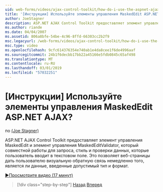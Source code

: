 ```yaml
---
uid: web-forms/videos/ajax-control-toolkit/how-do-i-use-the-aspnet-ajax-maskededit-controls
title: '[Инструкции] Используйте элементы управления MaskedEdit ASP.NET AJAX? | Документы Майкрософт'
author: JoeStagner
description: ASP.NET AJAX Control Toolkit предоставляет элемент управления MaskedEdit и управления MaskedEditValidator, который совместной работы для запроса, стиль и проверки d...
ms.author: riande
ms.date: 04/04/2007
ms.assetid: 806a8bfe-54be-4c96-8ffd-66303cc2b2f9
msc.legacyurl: /web-forms/videos/ajax-control-toolkit/how-do-i-use-the-aspnet-ajax-maskededit-controls
msc.type: video
ms.openlocfilehash: 9cfc614376354e740ab1e4da8cee1f6de4996aaf
ms.sourcegitcommit: 24b1f6decbb17bb22a45166e5fdb0845c65af498
ms.translationtype: MT
ms.contentlocale: ru-RU
ms.lasthandoff: 03/01/2019
ms.locfileid: "57032251"
---
```

<a name="how-do-i-use-the-aspnet-ajax-maskededit-controls"></a>[Инструкции] Используйте элементы управления MaskedEdit ASP.NET AJAX?
====================
по [(Joe Stagner)](https://github.com/JoeStagner)

ASP.NET AJAX Control Toolkit предоставляет элемент управления MaskedEdit и элемент управления MaskedEditValidator, который совместной работы для запроса, стиль и проверки данных, которые пользователь вводит в текстовом поле. Это позволяет веб-страницы дать пользователю визуальную обратную связь немедленно того, является ли данные, введенные допустимый тип и формат.

[&#9654;Просмотрите видео (17 минут)](https://channel9.msdn.com/Blogs/ASP-NET-Site-Videos/how-do-i-use-the-aspnet-ajax-maskededit-controls)

> [!div class="step-by-step"]
> [Назад](how-do-i-use-the-aspnet-ajax-dropdown-control.md)
> [Вперед](how-do-i-use-the-aspnet-ajax-mutuallyexclusive-checkbox-extender.md)
